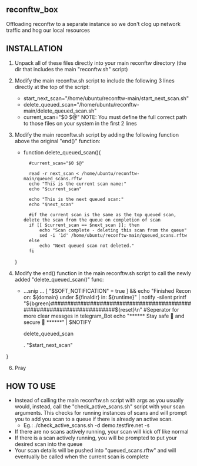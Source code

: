 ## reconftw_box
Offloading reconftw to a separate instance so we don't clog up network traffic and hog our local resources



## INSTALLATION

1) Unpack all of these files directly into your main reconftw directory (the dir that includes the main "reconftw.sh" script)
2) Modify the main reconftw.sh script to include the following 3 lines directly at the top of the script:
    - start_next_scan="/home/ubuntu/reconftw-main/start_next_scan.sh"
    - delete_queued_scan="/home/ubuntu/reconftw-main/delete_queued_scan.sh"
    - current_scan="$0 $@"
   NOTE: You must define the full correct path to those files on your system in the first 2 lines
3) Modify the main reconftw.sh script by adding the following function above the original "end()" function:
    - function delete_queued_scan(){

        	#current_scan="$0 $@"

        	read -r next_scan < /home/ubuntu/reconftw-main/queued_scans.rftw
        	echo "This is the current scan name:"
        	echo "$current_scan"

        	echo "This is the next queued scan:"
        	echo "$next_scan"

        	#if the current scan is the same as the top queued scan, delete the scan from the queue on completion of scan
        	if [[ $current_scan == $next_scan ]]; then
	        	echo "Scan complete - deleting this scan from the queue"
	        	sed -i '1d' /home/ubuntu/reconftw-main/queued_scans.rftw
        	else
	        	echo "Next queued scan not deleted."
        	fi
	} 

5) Modify the end() function in the main reconftw.sh script to call the newly added "delete_queued_scan()" func:
    - ...snip ...
  [ "$SOFT_NOTIFICATION" = true ] && echo "Finished Recon on: ${domain} under ${finaldir} in: ${runtime}" | notify -silent
		printf "${bgreen}#######################################################################${reset}\n"
		#Seperator for more clear messges in telegram_Bot
		echo "******  Stay safe 🦠 and secure 🔐  ******" | $NOTIFY

		delete_queued_scan
	
		. "$start_next_scan"

}

6) Pray

## HOW TO USE

- Instead of calling the main reconftw.sh script with args as you usually would, instead, call the "check_active_scans.sh" script with your scan arguments. This checks for running instances of scans and will prompt you to add you scan to a queue if there is already an active scan.
    - Eg.: ./check_active_scans.sh -d demo.testfire.net -s
- If there are no scans actively running, your scan will kick off like normal
- If there is a scan actively running, you will be prompted to put your desired scan into the queue
- Your scan details will be pushed into "queued_scans.rftw" and will eventually be called when the current scan is complete 
